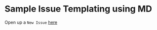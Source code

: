 # Sample Issue Templating using MD


Open up a `New Issue` [here](https://github.com/hennlo/issue_templating1/issues)
